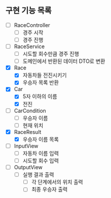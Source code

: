 ## 구현 기능 목록

- [ ] RaceController
  - [ ] 경주 시작
  - [ ] 경주 진행

- [ ] RaceService
  - [ ] 시도할 회수만큼 경주 진행
  - [ ] 도메인에서 반환된 데이터 DTO로 변환

- [x] Race
  - [x] 자동차들 전진시키기
  - [x] 우승자 목록 반환

- [x] Car
  - [x] 5자 이하의 이름
  - [x] 전진

- [ ] CarCondition
  - [ ] 우승자 이름
  - [ ] 현재 위치

- [x] RaceResult
  - [x] 우승자 이름 목록

- [ ] InputView
  - [ ] 자동차 이름 입력
  - [ ] 시도할 회수 입력

- [ ] OutputView
  - [ ] 실행 결과 출력
    - [ ] 각 단계에서의 위치 출력
    - [ ] 최종 우승자 출력
